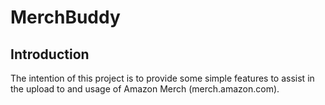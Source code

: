 # MerchBuddy
## Introduction

The intention of this project is to provide some simple features to assist in the upload to and usage of Amazon Merch (merch.amazon.com).
